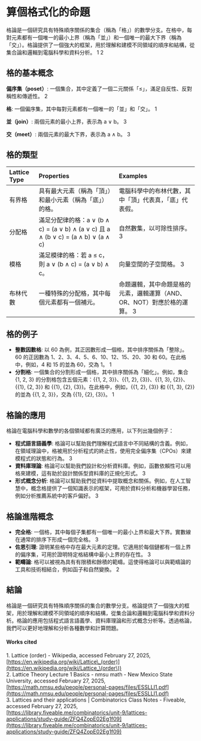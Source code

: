 # **算個格式化的命題**

格論是一個研究具有特殊順序關係的集合（稱為「格」）的數學分支。在格中，每對元素都有一個唯一的最小上界（稱為「並」）和一個唯一的最大下界（稱為「交」）。格論提供了一個強大的框架，用於理解和建模不同領域的順序和結構，從集合論和邏輯到電腦科學和資料分析。 1 2

## **格的基本概念**

**偏序集（poset）**: 一個集合，其中定義了一個二元關係「≤」，滿足自反性、反對稱性和傳遞性。 2

**格**: 一個偏序集，其中每對元素都有一個唯一的「並」和「交」。 1

**並（join）**: 兩個元素的最小上界，表示為 a ∨ b。 3

**交（meet）**: 兩個元素的最大下界，表示為 a ∧ b。 3

## **格的類型**

| Lattice Type | Properties | Examples |
| :---- | :---- | :---- |
| 有界格 | 具有最大元素（稱為「頂」）和最小元素（稱為「底」）的格。 | 電腦科學中的布林代數，其中「頂」代表真，「底」代表假。 |
| 分配格 | 滿足分配律的格：a ∨ (b ∧ c) \= (a ∨ b) ∧ (a ∨ c) 且 a ∧ (b ∨ c) \= (a ∧ b) ∨ (a ∧ c) | 自然數集，以可除性排序。 3 |
| 模格 | 滿足模律的格：若 a ≤ c，則 a ∨ (b ∧ c) \= (a ∨ b) ∧ c。 | 向量空間的子空間格。 3 |
| 布林代數 | 一種特殊的分配格，其中每個元素都有一個補元。 | 命題邏輯，其中命題是格的元素，邏輯運算（AND、OR、NOT）對應於格的運算。 3 |

## **格的例子**

* **整數因數格**: 以 60 為例，其正因數形成一個格，其中排序關係為「整除」。 60 的正因數為 1、2、3、4、5、6、10、12、15、20、30 和 60。在此格中，例如，4 和 15 的並為 60，交為 1。 1  
* **分割格**: 一個集合的分割形成一個格，其中排序關係為「細化」。例如，集合 {1, 2, 3} 的分割格包含五個元素：{{1, 2, 3}}、{{1, 2}, {3}}、{{1, 3}, {2}}、{{1}, {2, 3}} 和 {{1}, {2}, {3}}。在此格中，例如，{{1, 2}, {3}} 和 {{1, 3}, {2}} 的並為 {{1, 2, 3}}，交為 {{1}, {2}, {3}}。 1

## **格論的應用**

格論在電腦科學和數學的各個領域都有廣泛的應用，以下列出幾個例子：

* **程式語言語義學**: 格論可以幫助我們理解程式語言中不同結構的含義。例如，在領域理論中，格被用於分析程式的終止性，使用完全偏序集（CPOs）來建模程式的狀態和行為。 3  
* **資料庫理論**: 格論可以幫助我們設計和分析資料庫。例如，函數依賴性可以用格來建模，這有助於設計關係型資料庫的正規化形式。 3  
* **形式概念分析**: 格論可以幫助我們從資料中提取概念和關係。例如，在人工智慧中，概念格提供了一個知識表示的框架，可用於資料分析和機器學習任務，例如分析推薦系統中的客戶偏好。 3

## **格論進階概念**

* **完全格**: 一個格，其中每個子集都有一個唯一的最小上界和最大下界。實數線在通常的排序下形成一個完全格。 3  
* **佐恩引理**: 證明某些格中存在最大元素的定理。它適用於每個鏈都有一個上界的偏序集，可用於證明特定格結構中最小上界的存在性。 3  
* **範疇論**: 格可以被視為具有有限積和餘積的範疇。這使得格論可以與範疇論的工具和技術相結合，例如函子和自然變換。 2

## **結論**

格論是一個研究具有特殊順序關係的集合的數學分支。格論提供了一個強大的框架，用於理解和建模不同領域的順序和結構，從集合論和邏輯到電腦科學和資料分析。格論的應用包括程式語言語義學、資料庫理論和形式概念分析等。透過格論，我們可以更好地理解和分析各種數學和計算問題。

#### **Works cited**

1\. Lattice (order) \- Wikipedia, accessed February 27, 2025, [https://en.wikipedia.org/wiki/Lattice\_(order)](https://en.wikipedia.org/wiki/Lattice_\(order\))  
2\. Lattice Theory Lecture 1 Basics \- nmsu math \- New Mexico State University, accessed February 27, 2025, [https://math.nmsu.edu/people/personal-pages/files/ESSLLI1.pdf](https://math.nmsu.edu/people/personal-pages/files/ESSLLI1.pdf)  
3\. Lattices and their applications | Combinatorics Class Notes \- Fiveable, accessed February 27, 2025, [https://library.fiveable.me/combinatorics/unit-9/lattices-applications/study-guide/ZFQ4ZopE02Eg1f09](https://library.fiveable.me/combinatorics/unit-9/lattices-applications/study-guide/ZFQ4ZopE02Eg1f09)
